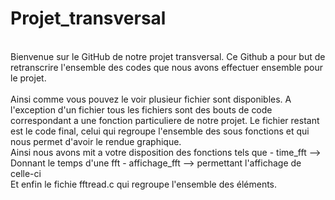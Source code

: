 # Projet_transversal
<br>
Bienvenue sur le GitHub de notre projet transversal. Ce Github a pour but de retranscrire l'ensemble des codes que nous avons effectuer ensemble pour le projet. 
</br>
<br>
Ainsi comme vous pouvez le voir plusieur fichier sont disponibles. A l'exception d'un fichier tous les fichiers sont des bouts de code correspondant a une fonction particuliere de notre projet. Le fichier restant est le code final, celui qui regroupe l'ensemble des sous fonctions et qui nous permet d'avoir le rendue graphique.
</br>
Ainsi nous avons mit a votre disposition des fonctions tels que 
- time_fft --> Donnant le temps d'une fft 
- affichage_fft --> permettant l'affichage de celle-ci 
<br>
Et enfin le fichie fftread.c qui regroupe l'ensemble des éléments.
</br>
